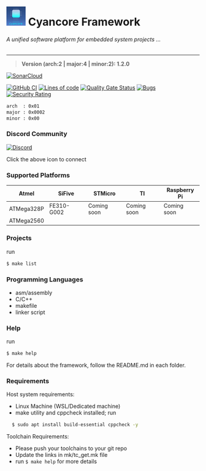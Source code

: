 # ![Cyancore](./icons/cyancore_50x50.png)  Cyancore Framework
###### *A unified software platform for embedded system projects ...*
---

> **Version (arch:2 | major:4 | minor:2): 1.2.0**

[![SonarCloud](https://sonarcloud.io/images/project_badges/sonarcloud-white.svg)](https://sonarcloud.io/summary/new_code?id=VisorFolks_cyancore)

[![GitHub CI](https://github.com/VisorFolks/cyancore/actions/workflows/github_ci.yml/badge.svg)](https://github.com/VisorFolks/cyancore/actions/workflows/github_ci.yml)
[![Lines of code](https://img.shields.io/tokei/lines/github/visorfolks/cyancore?label=Lines%20of%20code)](https://github.com/visorfolks/cyancore)
[![Quality Gate Status](https://sonarcloud.io/api/project_badges/measure?project=VisorFolks_cyancore&metric=alert_status)](https://sonarcloud.io/summary/new_code?id=VisorFolks_cyancore)
[![Bugs](https://sonarcloud.io/api/project_badges/measure?project=VisorFolks_cyancore&metric=bugs)](https://sonarcloud.io/summary/new_code?id=VisorFolks_cyancore)
[![Security Rating](https://sonarcloud.io/api/project_badges/measure?project=VisorFolks_cyancore&metric=security_rating)](https://sonarcloud.io/summary/new_code?id=VisorFolks_cyancore)

```
arch  : 0x01
major : 0x0002
minor : 0x00
```

### Discord Community
[![Discord](https://discord.com/assets/cb48d2a8d4991281d7a6a95d2f58195e.svg)](https://discord.gg/gxUQr77MT2)

Click the above icon to connect

### Supported Platforms

| Atmel      | SiFive      | STMicro     | TI          | Raspberry Pi |
| ---------- | ----------- | ----------- | ----------- | -------------|
| ATMega328P | FE310-G002  | Coming soon | Coming soon | Coming soon  |
| ATMega2560 |             |             |             |              |

### Projects
run
```sh
$ make list
```

### Programming Languages
* asm/assembly
* C/C++
* makefile
* linker script

### Help
run
```sh
$ make help
```

For details about the framework, follow the README.md in each folder.

### Requirements

Host system requirements:
* Linux Machine (WSL/Dedicated machine)
* make utility and cppcheck installed; run 
```sh
  $ sudo apt install build-essential cppcheck -y
```


Toolchain Requirements:
* Please push your toolchains to your git repo
* Update the links in mk/tc_get.mk file
* run ```$ make help``` for more details
